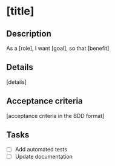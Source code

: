 # [title]

## Description
As a [role], I want [goal], so that [benefit]

## Details
[details]

## Acceptance criteria
[acceptance criteria in the BDD format]

## Tasks
 - [ ] Add automated tests
 - [ ] Update documentation
